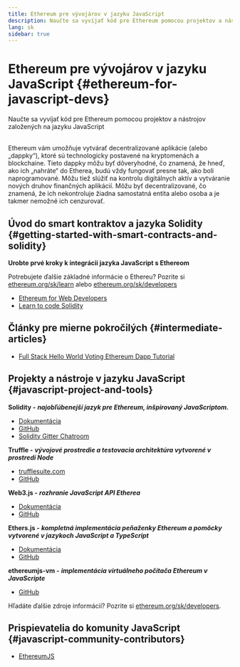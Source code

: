 ```yaml
---
title: Ethereum pre vývojárov v jazyku JavaScript
description: Naučte sa vyvíjať kód pre Ethereum pomocou projektov a nástrojov založených na jazyku JavaScript
lang: sk
sidebar: true
---
```


# Ethereum pre vývojárov v jazyku JavaScript {#ethereum-for-javascript-devs}

<div class="featured">Naučte sa vyvíjať kód pre Ethereum pomocou projektov a nástrojov založených na jazyku JavaScript</div><br/>

Ethereum vám umožňuje vytvárať decentralizované aplikácie (alebo „dappky“), ktoré sú technologicky postavené na kryptomenách a blockchaine. Tieto dappky môžu byť dôveryhodné, čo znamená, že hneď, ako ich „nahráte“ do Etherea, budú vždy fungovať presne tak, ako boli naprogramované. Môžu tiež slúžiť na kontrolu digitálnych aktív a vytváranie nových druhov finančných aplikácií. Môžu byť decentralizované, čo znamená, že ich nekontroluje žiadna samostatná entita alebo osoba a je takmer nemožné ich cenzurovať.

## Úvod do smart kontraktov a jazyka Solidity {#getting-started-with-smart-contracts-and-solidity}

**Urobte prvé kroky k integrácii jazyka JavaScript s Ethereom**

Potrebujete ďalšie základné informácie o Ethereu? Pozrite si [ethereum.org/sk/learn](/sk/learn/) alebo [ethereum.org/sk/developers](/sk/developers/)

- [Ethereum for Web Developers](https://medium.com/@mvmurthy/ethereum-for-web-developers-890be23d1d0c)
- [Learn to code Solidity](https://cryptozombies.io/en/solidity)

## Články pre mierne pokročilých {#intermediate-articles}

- [Full Stack Hello World Voting Ethereum Dapp Tutorial](https://medium.com/@mvmurthy/full-stack-hello-world-voting-ethereum-dapp-tutorial-part-1-40d2d0d807c2)

## Projekty a nástroje v jazyku JavaScript {#javascript-project-and-tools}

**Solidity -** **_najobľúbenejší jazyk pre Ethereum, inšpirovaný JavaScriptom._**

- [Dokumentácia](https://solidity.readthedocs.io)
- [GitHub](https://github.com/ethereum/solidity/)
- [Solidity Gitter Chatroom](https://gitter.im/ethereum/solidity/)

**Truffle -** **_vývojové prostredie a testovacia architektúra vytvorené v prostredí Node_**

- [trufflesuite.com](https://www.trufflesuite.com/)
- [GitHub](https://github.com/trufflesuite/truffle)

**Web3.js -** **_rozhranie JavaScript API Etherea_**

- [Dokumentácia](https://web3js.readthedocs.io/en/1.0/)
- [GitHub](https://github.com/ethereum/web3.js/)

**Ethers.js -** **_kompletná implementácia peňaženky Ethereum a pomôcky vytvorené v jazykoch JavaScript a TypeScript_**

- [Dokumentácia](https://docs.ethers.io/)
- [GitHub](https://github.com/ethers-io/ethers.js/)

**ethereumjs-vm -** **_implementácia virtuálneho počítača Ethereum v JavaScripte_**

- [GitHub](https://github.com/ethereumjs/ethereumjs-vm)

Hľadáte ďalšie zdroje informácií? Pozrite si [ethereum.org/sk/developers](/sk/developers/).

## Prispievatelia do komunity JavaScript {#javascript-community-contributors}

- [EthereumJS](https://ethereumjs.github.io)
